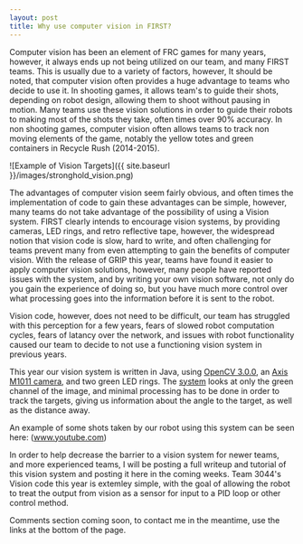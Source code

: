 ```yaml
---
layout: post
title: Why use computer vision in FIRST?
---
```


Computer vision has been an element of FRC games for many years, however, it always ends up not being utilized on our team, and many FIRST teams. This is usually due to a variety of factors, however, It should be noted, that computer vision often provides a huge advantage to teams who decide to use it. In shooting games, it allows team's to guide their shots, depending on robot design, allowing them to shoot without pausing in motion. Many teams use these vision solutions in order to guide their robots to making most of the shots they take, often times over 90% accuracy. In non shooting games, computer vision often allows teams to track non moving elements of the game, notably the yellow totes and green containers in Recycle Rush (2014-2015).

![Example of Vision Targets]({{ site.baseurl }}/images/stronghold_vision.png)

The advantages of computer vision seem fairly obvious, and often times the implementation of code to gain these advantages can be simple, however, many teams do not take advantage of the possibility of using a Vision system. FIRST clearly intends to encourage vision systems, by providing cameras, LED rings, and retro reflective tape, however, the widespread notion that vision code is slow, hard to write, and often challenging for teams prevent many from even attempting to gain the benefits of computer vision. With the release of GRIP this year, teams have found it easier to apply computer vision solutions, however, many people have reported issues with the system, and by writing your own vision software, not only do you gain the experience of doing so, but you have much more control over what processing goes into the information before it is sent to the robot.

Vision code, however, does not need to be difficult, our team has struggled with this perception for a few years, fears of slowed robot computation cycles, fears of latancy over the network, and issues with robot functionality caused our team to decide to not use a functioning vision system in previous years.

This year our vision system is written in Java, using [OpenCV 3.0.0](http://opencv.org/downloads.html), an [Axis M1011 camera](http://www.axis.com/us/en/products/axis-m1011), and two green LED rings. The [system](https://github.com/jlyon1/StrongholdVision) looks at only the green channel of the image, and minimal processing has to be done in order to track the targets, giving us information about the angle to the target, as well as the distance away. 

An example of some shots taken by our robot using this system can be seen here: (www.youtube.com)

In order to help decrease the barrier to a vision system for newer teams, and more experienced teams, I will be posting a full writeup and tutorial of this vision system and posting it here in the coming weeks. Team 3044's Vision code this year is extemley simple, with the goal of allowing the robot to treat the output from vision as a sensor for input to a PID loop or other control method. 

Comments section coming soon, to contact me in the meantime, use the links at the bottom of the page.
